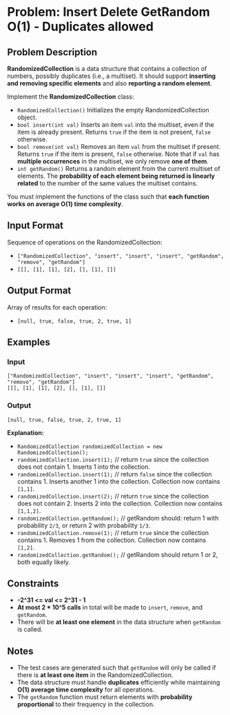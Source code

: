 
# Problem: Insert Delete GetRandom O(1) - Duplicates allowed

## Problem Description
**RandomizedCollection** is a data structure that contains a collection of numbers, possibly duplicates (i.e., a multiset). It should support **inserting and removing specific elements** and also **reporting a random element**.

Implement the **RandomizedCollection** class:
- `RandomizedCollection()` Initializes the empty RandomizedCollection object.
- `bool insert(int val)` Inserts an item `val` into the multiset, even if the item is already present. Returns `true` if the item is not present, `false` otherwise.
- `bool remove(int val)` Removes an item `val` from the multiset if present. Returns `true` if the item is present, `false` otherwise. Note that if `val` has **multiple occurrences** in the multiset, we only remove **one of them**.
- `int getRandom()` Returns a random element from the current multiset of elements. The **probability of each element being returned is linearly related** to the number of the same values the multiset contains.

You must implement the functions of the class such that **each function works on average O(1) time complexity**.

## Input Format
Sequence of operations on the RandomizedCollection:
- `["RandomizedCollection", "insert", "insert", "insert", "getRandom", "remove", "getRandom"]`
- `[[], [1], [1], [2], [], [1], []]`

## Output Format
Array of results for each operation:
- `[null, true, false, true, 2, true, 1]`

## Examples

### Input

`["RandomizedCollection", "insert", "insert", "insert", "getRandom", "remove", "getRandom"]`<br/>
`[[], [1], [1], [2], [], [1], []]`

### Output

`[null, true, false, true, 2, true, 1]`

**Explanation:**
- `RandomizedCollection randomizedCollection = new RandomizedCollection();`
- `randomizedCollection.insert(1);` // return `true` since the collection does not contain 1. Inserts 1 into the collection.
- `randomizedCollection.insert(1);` // return `false` since the collection contains 1. Inserts another 1 into the collection. Collection now contains `[1,1]`.
- `randomizedCollection.insert(2);` // return `true` since the collection does not contain 2. Inserts 2 into the collection. Collection now contains `[1,1,2]`.
- `randomizedCollection.getRandom();` // getRandom should: return 1 with probability `2/3`, or return 2 with probability `1/3`.
- `randomizedCollection.remove(1);` // return `true` since the collection contains 1. Removes 1 from the collection. Collection now contains `[1,2]`.
- `randomizedCollection.getRandom();` // getRandom should return 1 or 2, both equally likely.

## Constraints
- **-2^31 <= val <= 2^31 - 1**
- **At most 2 * 10^5 calls** in total will be made to `insert`, `remove`, and `getRandom`.
- There will be **at least one element** in the data structure when `getRandom` is called.

## Notes
- The test cases are generated such that `getRandom` will only be called if there is **at least one item** in the RandomizedCollection.
- The data structure must handle **duplicates** efficiently while maintaining **O(1) average time complexity** for all operations.
- The `getRandom` function must return elements with **probability proportional** to their frequency in the collection.

